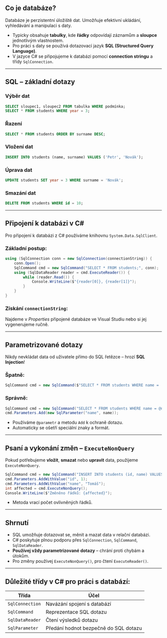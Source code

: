 ## Co je databáze?

Databáze je perzistentní úložiště dat. Umožňuje efektivní ukládání, vyhledávání a manipulaci s daty.

- Typicky obsahuje **tabulky**, kde **řádky** odpovídají záznamům a **sloupce** jednotlivým vlastnostem.
- Pro práci s daty se používá dotazovací jazyk **SQL (Structured Query Language)**.
- V jazyce C# se připojujeme k databázi pomocí **connection stringu** a třídy `SqlConnection`.

---

## SQL – základní dotazy

### Výběr dat
```sql
SELECT sloupec1, sloupec2 FROM tabulka WHERE podmínka;
SELECT * FROM students WHERE year = 3;
```

### Řazení
```sql
SELECT * FROM students ORDER BY surname DESC;
```

### Vložení dat
```sql
INSERT INTO students (name, surname) VALUES ('Petr', 'Novák');
```

### Úprava dat
```sql
UPDATE students SET year = 3 WHERE surname = 'Novák';
```

### Smazání dat
```sql
DELETE FROM students WHERE id = 10;
```

---

## Připojení k databázi v C#

Pro připojení k databázi z C# používáme knihovnu `System.Data.SqlClient`.

### Základní postup:
```csharp
using (SqlConnection conn = new SqlConnection(connectionString)) {
    conn.Open();
    SqlCommand cmd = new SqlCommand("SELECT * FROM students;", conn);
    using (SqlDataReader reader = cmd.ExecuteReader()) {
        while (reader.Read()) {
            Console.WriteLine($"{reader[0]}, {reader[1]}");
        }
    }
}
```

### Získání `connectionString`:
Najdeme v *Properties* připojené databáze ve Visual Studiu nebo si jej vygenerujeme ručně.

---

## Parametrizované dotazy

Nikdy nevkládat data od uživatele přímo do SQL řetězce – hrozí **SQL Injection**!

### Špatně:
```csharp
SqlCommand cmd = new SqlCommand($"SELECT * FROM students WHERE name = '{name}'", conn);
```

### Správně:
```csharp
SqlCommand cmd = new SqlCommand("SELECT * FROM students WHERE name = @name", conn);
cmd.Parameters.Add(new SqlParameter("name", name));
```

- Používáme `@parametr` a metodu `Add` k ochraně dotazu.
- Automaticky se ošetří speciální znaky a formát.

---

## Psaní a vykonání změn – `ExecuteNonQuery`

Pokud potřebujeme **vložit**, **smazat** nebo **upravit** data, použijeme `ExecuteNonQuery`.

```csharp
SqlCommand cmd = new SqlCommand("INSERT INTO students (id, name) VALUES (@id, @name);", conn);
cmd.Parameters.AddWithValue("id", 1);
cmd.Parameters.AddWithValue("name", "Tomáš");
int affected = cmd.ExecuteNonQuery();
Console.WriteLine($"Změněno řádků: {affected}");
```

- Metoda vrací počet ovlivněných řádků.

---

## Shrnutí

- SQL umožňuje dotazovat se, měnit a mazat data v relační databázi.
- C# poskytuje plnou podporu přes `SqlConnection`, `SqlCommand`, `SqlDataReader`.
- **Používej vždy parametrizované dotazy** – chrání proti chybám a útokům.
- Pro změny používej `ExecuteNonQuery()`, pro čtení `ExecuteReader()`.

---

## Důležité třídy v C# pro práci s databází:
| Třída             | Účel                                       |
|------------------|---------------------------------------------|
| `SqlConnection`   | Navázání spojení s databází                 |
| `SqlCommand`      | Reprezentace SQL dotazu                     |
| `SqlDataReader`   | Čtení výsledků dotazu                       |
| `SqlParameter`    | Předání hodnot bezpečně do SQL dotazu       |

